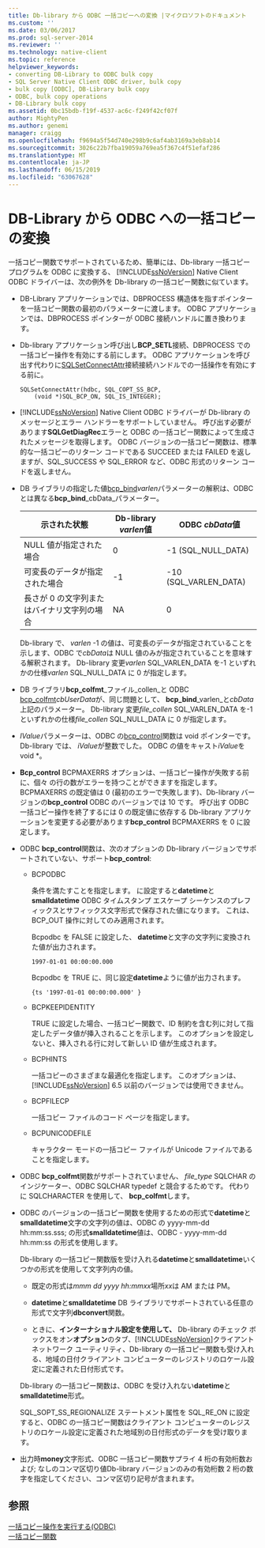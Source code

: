 ```yaml
---
title: Db-library から ODBC 一括コピーへの変換 |マイクロソフトのドキュメント
ms.custom: ''
ms.date: 03/06/2017
ms.prod: sql-server-2014
ms.reviewer: ''
ms.technology: native-client
ms.topic: reference
helpviewer_keywords:
- converting DB-Library to ODBC bulk copy
- SQL Server Native Client ODBC driver, bulk copy
- bulk copy [ODBC], DB-Library bulk copy
- ODBC, bulk copy operations
- DB-Library bulk copy
ms.assetid: 0bc15bdb-f19f-4537-ac6c-f249f42cf07f
author: MightyPen
ms.author: genemi
manager: craigg
ms.openlocfilehash: f9694a5f54d740e298b9c6af4ab3169a3eb8ab14
ms.sourcegitcommit: 3026c22b7fba19059a769ea5f367c4f51efaf286
ms.translationtype: MT
ms.contentlocale: ja-JP
ms.lasthandoff: 06/15/2019
ms.locfileid: "63067628"
---
```

# <a name="converting-from-db-library-to-odbc-bulk-copy"></a>DB-Library から ODBC への一括コピーの変換
  一括コピー関数でサポートされているため、簡単には、Db-library 一括コピー プログラムを ODBC に変換する、 [!INCLUDE[ssNoVersion](../../includes/ssnoversion-md.md)] Native Client ODBC ドライバーは、次の例外を Db-library の一括コピー関数に似ています。  
  
-   DB-Library アプリケーションでは、DBPROCESS 構造体を指すポインターを一括コピー関数の最初のパラメーターに渡します。 ODBC アプリケーションでは、DBPROCESS ポインターが ODBC 接続ハンドルに置き換わります。  
  
-   Db-library アプリケーション呼び出し**BCP_SETL**接続、DBPROCESS での一括コピー操作を有効にする前にします。 ODBC アプリケーションを呼び出す代わりに[SQLSetConnectAttr](../native-client-odbc-api/sqlsetconnectattr.md)接続接続ハンドルでの一括操作を有効にする前に。  
  
    ```  
    SQLSetConnectAttr(hdbc, SQL_COPT_SS_BCP,  
        (void *)SQL_BCP_ON, SQL_IS_INTEGER);  
    ```  
  
-   [!INCLUDE[ssNoVersion](../../includes/ssnoversion-md.md)] Native Client ODBC ドライバーが Db-library のメッセージとエラー ハンドラーをサポートしていません。 呼び出す必要があります**SQLGetDiagRec**エラーと ODBC の一括コピー関数によって生成されたメッセージを取得します。 ODBC バージョンの一括コピー関数は、標準的な一括コピーのリターン コードである SUCCEED または FAILED を返しますが、SQL_SUCCESS や SQL_ERROR など、ODBC 形式のリターン コードを返しません。  
  
-   DB ライブラリの指定した値[bcp_bind](../native-client-odbc-extensions-bulk-copy-functions/bcp-bind.md)*varlen*パラメーターの解釈は、ODBC とは異なる**bcp_bind**_cbData_パラメーター。  
  
    |示された状態|Db-library *varlen*値|ODBC *cbData*値|  
    |-------------------------|--------------------------------|-------------------------|  
    |NULL 値が指定された場合|0|-1 (SQL_NULL_DATA)|  
    |可変長のデータが指定された場合|-1|-10 (SQL_VARLEN_DATA)|  
    |長さが 0 の文字列またはバイナリ文字列の場合|NA|0|  
  
     Db-library で、 *varlen* -1 の値は、可変長のデータが指定されていることを示します、ODBC で*cbData*は NULL 値のみが指定されていることを意味する解釈されます。 Db-library 変更*varlen* SQL_VARLEN_DATA を-1 といずれかの仕様*varlen* SQL_NULL_DATA に 0 が指定します。  
  
-   DB ライブラリ**bcp\_colfmt**_ファイル\_collen_と ODBC [bcp_colfmt](../native-client-odbc-extensions-bulk-copy-functions/bcp-colfmt.md)*cbUserData*が、同じ問題として、 **bcp_bind**_varlen_と*cbData*上記のパラメーター。 Db-library 変更*file_collen* SQL_VARLEN_DATA を-1 といずれかの仕様*file_collen* SQL_NULL_DATA に 0 が指定します。  
  
-   *IValue*パラメーターは、ODBC の[bcp_control](../native-client-odbc-extensions-bulk-copy-functions/bcp-control.md)関数は void ポインターです。 Db-library では、 *iValue*が整数でした。 ODBC の値をキャスト*iValue*を void *。  
  
-   **Bcp_control** BCPMAXERRS オプションは、一括コピー操作が失敗する前に、個々 の行の数がエラーを持つことができますを指定します。 BCPMAXERRS の既定値は 0 (最初のエラーで失敗します)、Db-library バージョンの**bcp_control** ODBC のバージョンでは 10 です。 呼び出す ODBC 一括コピー操作を終了するには 0 の既定値に依存する Db-library アプリケーションを変更する必要があります**bcp_control** BCPMAXERRS を 0 に設定します。  
  
-   ODBC **bcp_control**関数は、次のオプションの Db-library バージョンでサポートされていない、サポート**bcp_control**:  
  
    -   BCPODBC  
  
         条件を満たすことを指定します。 に設定すると**datetime**と**smalldatetime** ODBC タイムスタンプ エスケープ シーケンスのプレフィックスとサフィックス文字形式で保存された値になります。 これは、BCP_OUT 操作に対してのみ適用されます。  
  
         Bcpodbc を FALSE に設定した、 **datetime**と文字の文字列に変換された値が出力されます。  
  
        ```  
        1997-01-01 00:00:00.000  
        ```  
  
         Bcpodbc を TRUE に、同じ設定**datetime**ように値が出力されます。  
  
        ```  
        {ts '1997-01-01 00:00:00.000' }  
        ```  
  
    -   BCPKEEPIDENTITY  
  
         TRUE に設定した場合、一括コピー関数で、ID 制約を含む列に対して指定したデータ値が挿入されることを示します。 このオプションを設定しないと、挿入される行に対して新しい ID 値が生成されます。  
  
    -   BCPHINTS  
  
         一括コピーのさまざまな最適化を指定します。 このオプションは、[!INCLUDE[ssNoVersion](../../includes/ssnoversion-md.md)] 6.5 以前のバージョンでは使用できません。  
  
    -   BCPFILECP  
  
         一括コピー ファイルのコード ページを指定します。  
  
    -   BCPUNICODEFILE  
  
         キャラクター モードの一括コピー ファイルが Unicode ファイルであることを指定します。  
  
-   ODBC **bcp_colfmt**関数がサポートされていません、 *file_type* SQLCHAR のインジケーター、ODBC SQLCHAR typedef と競合するためです。 代わりに SQLCHARACTER を使用して、 **bcp_colfmt**します。  
  
-   ODBC のバージョンの一括コピー関数を使用するための形式で**datetime**と**smalldatetime**文字の文字列の値は、ODBC の yyyy-mm-dd hh:mm:ss.sss; の形式**smalldatetime**値は、ODBC - yyyy-mm-dd hh:mm:ss の形式を使用します。  
  
     Db-library の一括コピー関数版を受け入れる**datetime**と**smalldatetime**いくつかの形式を使用して文字列内の値。  
  
    -   既定の形式は*mmm dd yyyy hh:mmxx*場所*xx*は AM または PM。  
  
    -   **datetime**と**smalldatetime** DB ライブラリでサポートされている任意の形式で文字列**dbconvert**関数。  
  
    -   ときに、**インターナショナル設定を使用して、** Db-library のチェック ボックスをオン**オプション**のタブ、[!INCLUDE[ssNoVersion](../../includes/ssnoversion-md.md)]クライアント ネットワーク ユーティリティ、Db-library の一括コピー関数も受け入れる、地域の日付クライアント コンピューターのレジストリのロケール設定に定義された日付形式です。  
  
     Db-library の一括コピー関数は、ODBC を受け入れない**datetime**と**smalldatetime**形式。  
  
     SQL_SOPT_SS_REGIONALIZE ステートメント属性を SQL_RE_ON に設定すると、ODBC の一括コピー関数はクライアント コンピューターのレジストリのロケール設定に定義された地域別の日付形式のデータを受け取ります。  
  
-   出力時**money**文字形式、ODBC 一括コピー関数サプライ 4 桁の有効桁数および; なしのコンマ区切り値Db-library バージョンのみの有効桁数 2 桁の数字を指定してください、コンマ区切り記号が含まれます。  
  
## <a name="see-also"></a>参照  
 [一括コピー操作を実行する&#40;ODBC&#41;](performing-bulk-copy-operations-odbc.md)   
 [一括コピー関数](../native-client-odbc-extensions-bulk-copy-functions/sql-server-driver-extensions-bulk-copy-functions.md)  
  
  
